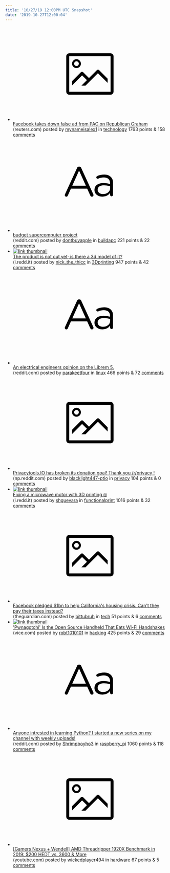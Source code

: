 ```yaml
---
title: '10/27/19 12:00PM UTC Snapshot'
date: '2019-10-27T12:00:04'
---
```

<ul>
<li><a href='https://www.reuters.com/article/us-usa-election-facebook/facebook-takes-down-false-ad-from-pac-on-republican-graham-idUSKBN1X50IZ'><svg version='1.1' viewBox='-34 -14 104 64' preserveAspectRatio='xMidYMid meet' xmlns='http://www.w3.org/2000/svg' xmlns:xlink='http://www.w3.org/1999/xlink'>
    <title>link thumbnail</title>
    <path d='M32,4H4A2,2,0,0,0,2,6V30a2,2,0,0,0,2,2H32a2,2,0,0,0,2-2V6A2,2,0,0,0,32,4ZM4,30V6H32V30Z'></path>
    <path d='M8.92,14a3,3,0,1,0-3-3A3,3,0,0,0,8.92,14Zm0-4.6A1.6,1.6,0,1,1,7.33,11,1.6,1.6,0,0,1,8.92,9.41Z'></path>
    <path d='M22.78,15.37l-5.4,5.4-4-4a1,1,0,0,0-1.41,0L5.92,22.9v2.83l6.79-6.79L16,22.18l-3.75,3.75H15l8.45-8.45L30,24V21.18l-5.81-5.81A1,1,0,0,0,22.78,15.37Z'></path>
</svg></a><div><div class='linkTitle'><a href='https://www.reuters.com/article/us-usa-election-facebook/facebook-takes-down-false-ad-from-pac-on-republican-graham-idUSKBN1X50IZ'>Facebook takes down false ad from PAC on Republican Graham</a></div>(reuters.com) posted by <a href='https://www.reddit.com/user/mynameisalex1'>mynameisalex1</a> in <a href='https://www.reddit.com/r/technology'>technology</a> 1763 points & 158 <a href='https://www.reddit.com/r/technology/comments/dnp4f4/facebook_takes_down_false_ad_from_pac_on/'>comments</a></div></li>

<li><a href='https://www.reddit.com/r/buildapc/comments/dnqsfl/budget_supercomputer_project/'><svg version='1.1' viewBox='-34 -12 104 64' preserveAspectRatio='xMidYMid slice' xmlns='http://www.w3.org/2000/svg' xmlns:xlink='http://www.w3.org/1999/xlink'>
    <title>text link thumbnail</title>
    <path d='M12.19,8.84a1.45,1.45,0,0,0-1.4-1h-.12a1.46,1.46,0,0,0-1.42,1L1.14,26.56a1.29,1.29,0,0,0-.14.59,1,1,0,0,0,1,1,1.12,1.12,0,0,0,1.08-.77l2.08-4.65h11l2.08,4.59a1.24,1.24,0,0,0,1.12.83,1.08,1.08,0,0,0,1.08-1.08,1.64,1.64,0,0,0-.14-.57ZM6.08,20.71l4.59-10.22,4.6,10.22Z'>
    </path>
    <path d='M32.24,14.78A6.35,6.35,0,0,0,27.6,13.2a11.36,11.36,0,0,0-4.7,1,1,1,0,0,0-.58.89,1,1,0,0,0,.94.92,1.23,1.23,0,0,0,.39-.08,8.87,8.87,0,0,1,3.72-.81c2.7,0,4.28,1.33,4.28,3.92v.5a15.29,15.29,0,0,0-4.42-.61c-3.64,0-6.14,1.61-6.14,4.64v.05c0,2.95,2.7,4.48,5.37,4.48a6.29,6.29,0,0,0,5.19-2.48V26.9a1,1,0,0,0,1,1,1,1,0,0,0,1-1.06V19A5.71,5.71,0,0,0,32.24,14.78Zm-.56,7.7c0,2.28-2.17,3.89-4.81,3.89-1.94,0-3.61-1.06-3.61-2.86v-.06c0-1.8,1.5-3,4.2-3a15.2,15.2,0,0,1,4.22.61Z'>
    </path>
</svg></a><div><div class='linkTitle'><a href='https://www.reddit.com/r/buildapc/comments/dnqsfl/budget_supercomputer_project/'>budget supercomputer project</a></div>(reddit.com) posted by <a href='https://www.reddit.com/user/dontbuyapple'>dontbuyapple</a> in <a href='https://www.reddit.com/r/buildapc'>buildapc</a> 221 points & 22 <a href='https://www.reddit.com/r/buildapc/comments/dnqsfl/budget_supercomputer_project/'>comments</a></div></li>

<li><a href='https://i.redd.it/dlae59x4yab31.jpg'><img src='https://b.thumbs.redditmedia.com/QMyw8DEZfr9zT-xCg7EUxyKawAONTHhpH_lK5Yy7KNM.jpg' alt='link thumbnail'></a><div><div class='linkTitle'><a href='https://i.redd.it/dlae59x4yab31.jpg'>The product is not out yet; is there a 3d model of it?</a></div>(i.redd.it) posted by <a href='https://www.reddit.com/user/nick_the_thicc'>nick_the_thicc</a> in <a href='https://www.reddit.com/r/3Dprinting'>3Dprinting</a> 947 points & 42 <a href='https://www.reddit.com/r/3Dprinting/comments/dnmef7/the_product_is_not_out_yet_is_there_a_3d_model_of/'>comments</a></div></li>

<li><a href='https://www.reddit.com/r/linux/comments/dnmwlc/an_electrical_engineers_opinion_on_the_librem_5/'><svg version='1.1' viewBox='-34 -12 104 64' preserveAspectRatio='xMidYMid slice' xmlns='http://www.w3.org/2000/svg' xmlns:xlink='http://www.w3.org/1999/xlink'>
    <title>text link thumbnail</title>
    <path d='M12.19,8.84a1.45,1.45,0,0,0-1.4-1h-.12a1.46,1.46,0,0,0-1.42,1L1.14,26.56a1.29,1.29,0,0,0-.14.59,1,1,0,0,0,1,1,1.12,1.12,0,0,0,1.08-.77l2.08-4.65h11l2.08,4.59a1.24,1.24,0,0,0,1.12.83,1.08,1.08,0,0,0,1.08-1.08,1.64,1.64,0,0,0-.14-.57ZM6.08,20.71l4.59-10.22,4.6,10.22Z'>
    </path>
    <path d='M32.24,14.78A6.35,6.35,0,0,0,27.6,13.2a11.36,11.36,0,0,0-4.7,1,1,1,0,0,0-.58.89,1,1,0,0,0,.94.92,1.23,1.23,0,0,0,.39-.08,8.87,8.87,0,0,1,3.72-.81c2.7,0,4.28,1.33,4.28,3.92v.5a15.29,15.29,0,0,0-4.42-.61c-3.64,0-6.14,1.61-6.14,4.64v.05c0,2.95,2.7,4.48,5.37,4.48a6.29,6.29,0,0,0,5.19-2.48V26.9a1,1,0,0,0,1,1,1,1,0,0,0,1-1.06V19A5.71,5.71,0,0,0,32.24,14.78Zm-.56,7.7c0,2.28-2.17,3.89-4.81,3.89-1.94,0-3.61-1.06-3.61-2.86v-.06c0-1.8,1.5-3,4.2-3a15.2,15.2,0,0,1,4.22.61Z'>
    </path>
</svg></a><div><div class='linkTitle'><a href='https://www.reddit.com/r/linux/comments/dnmwlc/an_electrical_engineers_opinion_on_the_librem_5/'>An electrical engineers opinion on the Librem 5.</a></div>(reddit.com) posted by <a href='https://www.reddit.com/user/parakeetfour'>parakeetfour</a> in <a href='https://www.reddit.com/r/linux'>linux</a> 466 points & 72 <a href='https://www.reddit.com/r/linux/comments/dnmwlc/an_electrical_engineers_opinion_on_the_librem_5/'>comments</a></div></li>

<li><a href='https://np.reddit.com/r/privacytoolsIO/comments/dnqyv4/we_broke_our_donation_goal/'><svg version='1.1' viewBox='-34 -14 104 64' preserveAspectRatio='xMidYMid meet' xmlns='http://www.w3.org/2000/svg' xmlns:xlink='http://www.w3.org/1999/xlink'>
    <title>link thumbnail</title>
    <path d='M32,4H4A2,2,0,0,0,2,6V30a2,2,0,0,0,2,2H32a2,2,0,0,0,2-2V6A2,2,0,0,0,32,4ZM4,30V6H32V30Z'></path>
    <path d='M8.92,14a3,3,0,1,0-3-3A3,3,0,0,0,8.92,14Zm0-4.6A1.6,1.6,0,1,1,7.33,11,1.6,1.6,0,0,1,8.92,9.41Z'></path>
    <path d='M22.78,15.37l-5.4,5.4-4-4a1,1,0,0,0-1.41,0L5.92,22.9v2.83l6.79-6.79L16,22.18l-3.75,3.75H15l8.45-8.45L30,24V21.18l-5.81-5.81A1,1,0,0,0,22.78,15.37Z'></path>
</svg></a><div><div class='linkTitle'><a href='https://np.reddit.com/r/privacytoolsIO/comments/dnqyv4/we_broke_our_donation_goal/'>Privacytools.IO has broken its donation goal! Thank you /r/privacy !</a></div>(np.reddit.com) posted by <a href='https://www.reddit.com/user/blacklight447-ptio'>blacklight447-ptio</a> in <a href='https://www.reddit.com/r/privacy'>privacy</a> 104 points & 0 <a href='https://www.reddit.com/r/privacy/comments/dnr2xj/privacytoolsio_has_broken_its_donation_goal_thank/'>comments</a></div></li>

<li><a href='https://i.redd.it/gcw9cg2wsxu31.jpg'><img src='https://b.thumbs.redditmedia.com/3q3Ta5pkprEnQOruladidaNUZ2BOnzyZTv7Ps7WurKs.jpg' alt='link thumbnail'></a><div><div class='linkTitle'><a href='https://i.redd.it/gcw9cg2wsxu31.jpg'>Fixing a microwave motor with 3D printing 🤓</a></div>(i.redd.it) posted by <a href='https://www.reddit.com/user/shguevara'>shguevara</a> in <a href='https://www.reddit.com/r/functionalprint'>functionalprint</a> 1016 points & 32 <a href='https://www.reddit.com/r/functionalprint/comments/dniism/fixing_a_microwave_motor_with_3d_printing/'>comments</a></div></li>

<li><a href='https://www.theguardian.com/commentisfree/2019/oct/25/facebook-pledged-1bn-to-help-californias-housing-crisis-cant-they-pay-their-taxes-instead'><svg version='1.1' viewBox='-34 -14 104 64' preserveAspectRatio='xMidYMid meet' xmlns='http://www.w3.org/2000/svg' xmlns:xlink='http://www.w3.org/1999/xlink'>
    <title>link thumbnail</title>
    <path d='M32,4H4A2,2,0,0,0,2,6V30a2,2,0,0,0,2,2H32a2,2,0,0,0,2-2V6A2,2,0,0,0,32,4ZM4,30V6H32V30Z'></path>
    <path d='M8.92,14a3,3,0,1,0-3-3A3,3,0,0,0,8.92,14Zm0-4.6A1.6,1.6,0,1,1,7.33,11,1.6,1.6,0,0,1,8.92,9.41Z'></path>
    <path d='M22.78,15.37l-5.4,5.4-4-4a1,1,0,0,0-1.41,0L5.92,22.9v2.83l6.79-6.79L16,22.18l-3.75,3.75H15l8.45-8.45L30,24V21.18l-5.81-5.81A1,1,0,0,0,22.78,15.37Z'></path>
</svg></a><div><div class='linkTitle'><a href='https://www.theguardian.com/commentisfree/2019/oct/25/facebook-pledged-1bn-to-help-californias-housing-crisis-cant-they-pay-their-taxes-instead'>Facebook pledged $1bn to help California's housing crisis. Can't they pay their taxes instead?</a></div>(theguardian.com) posted by <a href='https://www.reddit.com/user/bittubruh'>bittubruh</a> in <a href='https://www.reddit.com/r/tech'>tech</a> 51 points & 6 <a href='https://www.reddit.com/r/tech/comments/dnrukk/facebook_pledged_1bn_to_help_californias_housing/'>comments</a></div></li>

<li><a href='https://www.vice.com/en_us/article/xwekw4/pwnagotchi-is-the-open-source-handheld-that-eats-wi-fi-handshakes'><img src='https://a.thumbs.redditmedia.com/oMRr9VGu3liwN15rwwtdCjw8WCWiVEY9UqOKH2kzBB0.jpg' alt='link thumbnail'></a><div><div class='linkTitle'><a href='https://www.vice.com/en_us/article/xwekw4/pwnagotchi-is-the-open-source-handheld-that-eats-wi-fi-handshakes'>'Pwnagotchi' Is the Open Source Handheld That Eats Wi-Fi Handshakes</a></div>(vice.com) posted by <a href='https://www.reddit.com/user/robt1010101'>robt1010101</a> in <a href='https://www.reddit.com/r/hacking'>hacking</a> 425 points & 29 <a href='https://www.reddit.com/r/hacking/comments/dnjtqo/pwnagotchi_is_the_open_source_handheld_that_eats/'>comments</a></div></li>

<li><a href='https://www.reddit.com/r/raspberry_pi/comments/dnfazg/anyone_intrested_in_learning_python_i_started_a/'><svg version='1.1' viewBox='-34 -12 104 64' preserveAspectRatio='xMidYMid slice' xmlns='http://www.w3.org/2000/svg' xmlns:xlink='http://www.w3.org/1999/xlink'>
    <title>text link thumbnail</title>
    <path d='M12.19,8.84a1.45,1.45,0,0,0-1.4-1h-.12a1.46,1.46,0,0,0-1.42,1L1.14,26.56a1.29,1.29,0,0,0-.14.59,1,1,0,0,0,1,1,1.12,1.12,0,0,0,1.08-.77l2.08-4.65h11l2.08,4.59a1.24,1.24,0,0,0,1.12.83,1.08,1.08,0,0,0,1.08-1.08,1.64,1.64,0,0,0-.14-.57ZM6.08,20.71l4.59-10.22,4.6,10.22Z'>
    </path>
    <path d='M32.24,14.78A6.35,6.35,0,0,0,27.6,13.2a11.36,11.36,0,0,0-4.7,1,1,1,0,0,0-.58.89,1,1,0,0,0,.94.92,1.23,1.23,0,0,0,.39-.08,8.87,8.87,0,0,1,3.72-.81c2.7,0,4.28,1.33,4.28,3.92v.5a15.29,15.29,0,0,0-4.42-.61c-3.64,0-6.14,1.61-6.14,4.64v.05c0,2.95,2.7,4.48,5.37,4.48a6.29,6.29,0,0,0,5.19-2.48V26.9a1,1,0,0,0,1,1,1,1,0,0,0,1-1.06V19A5.71,5.71,0,0,0,32.24,14.78Zm-.56,7.7c0,2.28-2.17,3.89-4.81,3.89-1.94,0-3.61-1.06-3.61-2.86v-.06c0-1.8,1.5-3,4.2-3a15.2,15.2,0,0,1,4.22.61Z'>
    </path>
</svg></a><div><div class='linkTitle'><a href='https://www.reddit.com/r/raspberry_pi/comments/dnfazg/anyone_intrested_in_learning_python_i_started_a/'>Anyone intrested in learning Python? I started a new series on my channel with weekly uploads!</a></div>(reddit.com) posted by <a href='https://www.reddit.com/user/Shrimpboyho3'>Shrimpboyho3</a> in <a href='https://www.reddit.com/r/raspberry_pi'>raspberry_pi</a> 1060 points & 118 <a href='https://www.reddit.com/r/raspberry_pi/comments/dnfazg/anyone_intrested_in_learning_python_i_started_a/'>comments</a></div></li>

<li><a href='https://www.youtube.com/watch?v=AIiE_ZiLVOY'><svg version='1.1' viewBox='-34 -14 104 64' preserveAspectRatio='xMidYMid meet' xmlns='http://www.w3.org/2000/svg' xmlns:xlink='http://www.w3.org/1999/xlink'>
    <title>link thumbnail</title>
    <path d='M32,4H4A2,2,0,0,0,2,6V30a2,2,0,0,0,2,2H32a2,2,0,0,0,2-2V6A2,2,0,0,0,32,4ZM4,30V6H32V30Z'></path>
    <path d='M8.92,14a3,3,0,1,0-3-3A3,3,0,0,0,8.92,14Zm0-4.6A1.6,1.6,0,1,1,7.33,11,1.6,1.6,0,0,1,8.92,9.41Z'></path>
    <path d='M22.78,15.37l-5.4,5.4-4-4a1,1,0,0,0-1.41,0L5.92,22.9v2.83l6.79-6.79L16,22.18l-3.75,3.75H15l8.45-8.45L30,24V21.18l-5.81-5.81A1,1,0,0,0,22.78,15.37Z'></path>
</svg></a><div><div class='linkTitle'><a href='https://www.youtube.com/watch?v=AIiE_ZiLVOY'>[Gamers Nexus + Wendell] AMD Threadripper 1920X Benchmark in 2019: $200 HEDT vs. 3600 &amp; More</a></div>(youtube.com) posted by <a href='https://www.reddit.com/user/wickedplayer494'>wickedplayer494</a> in <a href='https://www.reddit.com/r/hardware'>hardware</a> 67 points & 5 <a href='https://www.reddit.com/r/hardware/comments/dnotsf/gamers_nexus_wendell_amd_threadripper_1920x/'>comments</a></div></li>

</ul>
